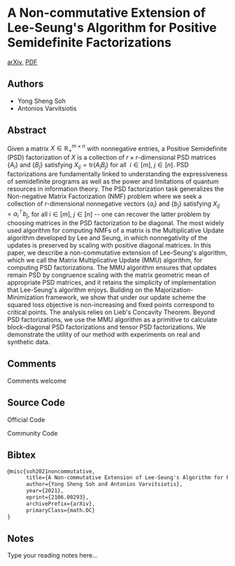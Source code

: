 
# A Non-commutative Extension of Lee-Seung's Algorithm for Positive Semidefinite Factorizations

[arXiv](https://arxiv.org/abs/2106.0293), [PDF](https://arxiv.org/pdf/2106.0293.pdf)

## Authors

- Yong Sheng Soh
- Antonios Varvitsiotis

## Abstract

Given a matrix $X\in \mathbb{R}_+^{m\times n}$ with nonnegative entries, a Positive Semidefinite (PSD) factorization of $X$ is a collection of $r \times r$-dimensional PSD matrices $\{A_i\}$ and $\{B_j\}$ satisfying $X_{ij}= \mathrm{tr}(A_i B_j)$ for all $\ i\in [m],\ j\in [n]$. PSD factorizations are fundamentally linked to understanding the expressiveness of semidefinite programs as well as the power and limitations of quantum resources in information theory. The PSD factorization task generalizes the Non-negative Matrix Factorization (NMF) problem where we seek a collection of $r$-dimensional nonnegative vectors $\{a_i\}$ and $\{b_j\}$ satisfying $X_{ij}= a_i^\top b_j$, for all $i\in [m],\ j\in [n]$ -- one can recover the latter problem by choosing matrices in the PSD factorization to be diagonal. The most widely used algorithm for computing NMFs of a matrix is the Multiplicative Update algorithm developed by Lee and Seung, in which nonnegativity of the updates is preserved by scaling with positive diagonal matrices. In this paper, we describe a non-commutative extension of Lee-Seung's algorithm, which we call the Matrix Multiplicative Update (MMU) algorithm, for computing PSD factorizations. The MMU algorithm ensures that updates remain PSD by congruence scaling with the matrix geometric mean of appropriate PSD matrices, and it retains the simplicity of implementation that Lee-Seung's algorithm enjoys. Building on the Majorization-Minimization framework, we show that under our update scheme the squared loss objective is non-increasing and fixed points correspond to critical points. The analysis relies on Lieb's Concavity Theorem. Beyond PSD factorizations, we use the MMU algorithm as a primitive to calculate block-diagonal PSD factorizations and tensor PSD factorizations. We demonstrate the utility of our method with experiments on real and synthetic data.

## Comments

Comments welcome

## Source Code

Official Code



Community Code



## Bibtex

```tex
@misc{soh2021noncommutative,
      title={A Non-commutative Extension of Lee-Seung's Algorithm for Positive Semidefinite Factorizations}, 
      author={Yong Sheng Soh and Antonios Varvitsiotis},
      year={2021},
      eprint={2106.00293},
      archivePrefix={arXiv},
      primaryClass={math.OC}
}
```

## Notes

Type your reading notes here...

